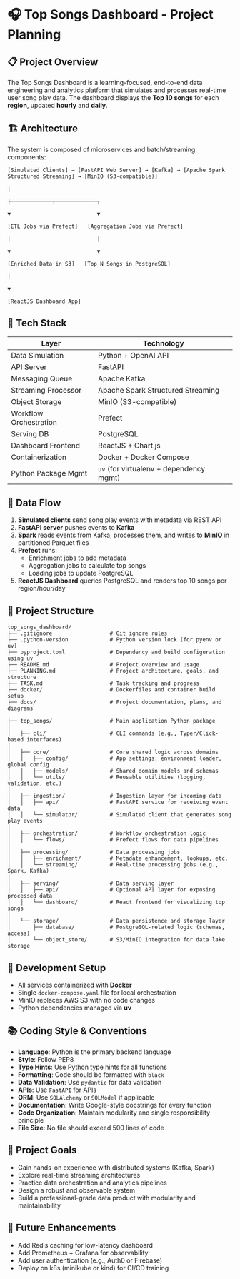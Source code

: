 # 🎧 Top Songs Dashboard - Project Planning

## 📋 Project Overview

The Top Songs Dashboard is a learning-focused, end-to-end data engineering and analytics platform that simulates and processes real-time user song play data. The dashboard displays the **Top 10 songs** for each **region**, updated **hourly** and **daily**.

## 🏗️ Architecture

The system is composed of microservices and batch/streaming components:

```
[Simulated Clients] → [FastAPI Web Server] → [Kafka] → [Apache Spark Structured Streaming] → [MinIO (S3-compatible)]
                                                                                                     │
                                                                                                     ├─────────────┬─────────────┐
                                                                                                     ▼                           ▼
                                                                                               [ETL Jobs via Prefect]   [Aggregation Jobs via Prefect]
                                                                                                     │                           │
                                                                                                     ▼                           ▼
                                                                                               [Enriched Data in S3]   [Top N Songs in PostgreSQL]
                                                                                                                                 │
                                                                                                                                 ▼
                                                                                                                      [ReactJS Dashboard App]
```

## 🔧 Tech Stack

| Layer               | Technology                             |
|--------------------|-----------------------------------------|
| Data Simulation     | Python + OpenAI API                     |
| API Server          | FastAPI                                 |
| Messaging Queue     | Apache Kafka                            |
| Streaming Processor | Apache Spark Structured Streaming       |
| Object Storage      | MinIO (S3-compatible)                   |
| Workflow Orchestration | Prefect                             |
| Serving DB          | PostgreSQL                              |
| Dashboard Frontend  | ReactJS + Chart.js                      |
| Containerization    | Docker + Docker Compose                 |
| Python Package Mgmt | `uv` (for virtualenv + dependency mgmt) |

## 🔄 Data Flow

1. **Simulated clients** send song play events with metadata via REST API
2. **FastAPI server** pushes events to **Kafka**
3. **Spark** reads events from Kafka, processes them, and writes to **MinIO** in partitioned Parquet files
4. **Prefect** runs:
   - Enrichment jobs to add metadata
   - Aggregation jobs to calculate top songs
   - Loading jobs to update PostgreSQL
5. **ReactJS Dashboard** queries PostgreSQL and renders top 10 songs per region/hour/day

## 📁 Project Structure

```
top_songs_dashboard/
├── .gitignore                  # Git ignore rules
├── .python-version             # Python version lock (for pyenv or uv)
├── pyproject.toml              # Dependency and build configuration using uv
├── README.md                   # Project overview and usage
├── PLANNING.md                 # Project architecture, goals, and structure
├── TASK.md                     # Task tracking and progress
├── docker/                     # Dockerfiles and container build setup
├── docs/                       # Project documentation, plans, and diagrams

├── top_songs/                  # Main application Python package
│
│   ├── cli/                    # CLI commands (e.g., Typer/Click-based interfaces)
│
│   ├── core/                   # Core shared logic across domains
│   │   ├── config/             # App settings, environment loader, global config
│   │   ├── models/             # Shared domain models and schemas
│   │   └── utils/              # Reusable utilities (logging, validation, etc.)
│
│   ├── ingestion/              # Ingestion layer for incoming data
│   │   ├── api/                # FastAPI service for receiving event data
│   │   └── simulator/          # Simulated client that generates song play events
│
│   ├── orchestration/          # Workflow orchestration logic
│   │   └── flows/              # Prefect flows for data pipelines
│
│   ├── processing/             # Data processing jobs
│   │   ├── enrichment/         # Metadata enhancement, lookups, etc.
│   │   └── streaming/          # Real-time processing jobs (e.g., Spark, Kafka)
│
│   ├── serving/                # Data serving layer
│   │   ├── api/                # Optional API layer for exposing processed data
│   │   └── dashboard/          # React frontend for visualizing top songs
│
│   └── storage/                # Data persistence and storage layer
│       ├── database/           # PostgreSQL-related logic (schemas, access)
│       └── object_store/       # S3/MinIO integration for data lake storage
```

## 🧪 Development Setup

- All services containerized with **Docker**
- Single `docker-compose.yaml` file for local orchestration
- MinIO replaces AWS S3 with no code changes
- Python dependencies managed via **uv**

## 📚 Coding Style & Conventions

- **Language**: Python is the primary backend language
- **Style**: Follow PEP8
- **Type Hints**: Use Python type hints for all functions
- **Formatting**: Code should be formatted with `black`
- **Data Validation**: Use `pydantic` for data validation
- **APIs**: Use `FastAPI` for APIs
- **ORM**: Use `SQLAlchemy` or `SQLModel` if applicable
- **Documentation**: Write Google-style docstrings for every function
- **Code Organization**: Maintain modularity and single responsibility principle
- **File Size**: No file should exceed 500 lines of code

## 🧠 Project Goals

- Gain hands-on experience with distributed systems (Kafka, Spark)
- Explore real-time streaming architectures
- Practice data orchestration and analytics pipelines
- Design a robust and observable system
- Build a professional-grade data product with modularity and maintainability

## 🚀 Future Enhancements

- Add Redis caching for low-latency dashboard
- Add Prometheus + Grafana for observability
- Add user authentication (e.g., Auth0 or Firebase)
- Deploy on k8s (minikube or kind) for CI/CD training 